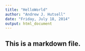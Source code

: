 ```yaml
---
title: "HelloWorld"
author: "Andrew J. Hutsell"
date: "Friday, July 18, 2014"
output: html_document
---
```


## This is a markdown file.